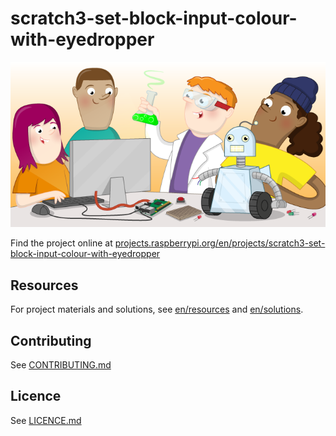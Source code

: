 # scratch3-set-block-input-colour-with-eyedropper

![scratch3-set-block-input-colour-with-eyedropper](banner.png)

Find the project online at [projects.raspberrypi.org/en/projects/scratch3-set-block-input-colour-with-eyedropper](https://projects.raspberrypi.org/en/projects/scratch3-set-block-input-colour-with-eyedropper)

## Resources
For project materials and solutions, see [en/resources](https://github.com/raspberrypilearning/scratch3-set-block-input-colour-with-eyedropper/tree/master/en/resources) and [en/solutions](https://github.com/raspberrypilearning/scratch3-set-block-input-colour-with-eyedropper/tree/master/en/solutions).

## Contributing
See [CONTRIBUTING.md](CONTRIBUTING.md)

## Licence
 See [LICENCE.md](LICENCE.md)